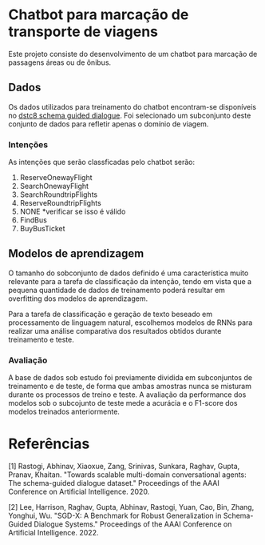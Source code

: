 # Chatbot para marcação de transporte de viagens

Este projeto consiste do desenvolvimento de um chatbot para marcação de passagens áreas ou de ônibus.

## Dados
Os dados utilizados para treinamento do chatbot encontram-se disponíveis no [dstc8 schema guided dialogue](https://github.com/google-research-datasets/dstc8-schema-guided-dialogue). Foi selecionado um subconjunto deste conjunto de dados para refletir apenas o domínio de viagem.

### Intenções
As intenções que serão classficadas pelo chatbot serão: </br>
1.  ReserveOnewayFlight
2. SearchOnewayFlight
3. SearchRoundtripFlights
4. ReserveRoundtripFlights
5. NONE *verificar se isso é válido
6. FindBus
7. BuyBusTicket


## Modelos de aprendizagem
O tamanho do sobconjunto de dados definido é uma característica muito relevante para a tarefa de classificação da intenção, tendo em vista que a pequena quantidade de dados de treinamento poderá resultar em overfitting dos modelos de aprendizagem. </br>

Para a tarefa de classificação e geração de texto beseado em processamento de linguagem natural, escolhemos modelos de RNNs para realizar uma análise comparativa dos resultados obtidos durante treinamento e teste.

### Avaliação
A base de dados sob estudo foi previamente dividida em subconjuntos de treinamento e de teste, de forma que ambas amostras nunca se misturam durante os processos de treino e teste. A avaliação da performance dos modelos sob o subcojunto de teste mede a acurácia e o F1-score dos modelos treinados anteriormente.

# Referências

[1] 
Rastogi, Abhinav, Xiaoxue, Zang, Srinivas, Sunkara, Raghav, Gupta, Pranav, Khaitan. "Towards scalable multi-domain conversational agents: The schema-guided dialogue dataset." Proceedings of the AAAI Conference on Artificial Intelligence. 2020.

[2] 
Lee, Harrison, Raghav, Gupta, Abhinav, Rastogi, Yuan, Cao, Bin, Zhang, Yonghui, Wu. "SGD-X: A Benchmark for Robust Generalization in Schema-Guided Dialogue Systems." Proceedings of the AAAI Conference on Artificial Intelligence. 2022.


